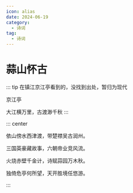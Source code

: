 ```yaml
---
icon: alias
date: 2024-06-19
category:
  - 诗词
tag:
  - 诗词
---
```


# 蒜山怀古

<!-- more -->


::: tip
在镇江京江亭看到的，没找到出处，暂归为现代

京江亭 

大江横万里，古渡渺千秋
:::

::: center 

依山傍水西津渡，带楚襟吴古润州。

三国英豪藏故事，六朝帝业竞风流。

火烧赤壁千金计，诗赋蒜园万木秋。

独倚危亭何所望，天开胜境任悠游。

:::


